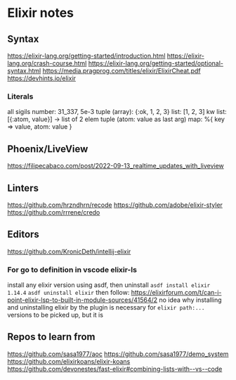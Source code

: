 # Elixir notes

## Syntax
https://elixir-lang.org/getting-started/introduction.html
https://elixir-lang.org/crash-course.html
https://elixir-lang.org/getting-started/optional-syntax.html
https://media.pragprog.com/titles/elixir/ElixirCheat.pdf
https://devhints.io/elixir
### Literals
all sigils
number: 31_337, 5e-3
tuple (array): {:ok, 1, 2, 3}
list: [1, 2, 3]
kw list: [{:atom, value}] -> list of 2 elem tuple (atom: value as last arg)
map: %{ key => value, atom: value }

## Phoenix/LiveView
https://filipecabaco.com/post/2022-09-13_realtime_updates_with_liveview

## Linters
https://github.com/hrzndhrn/recode
https://github.com/adobe/elixir-styler
https://github.com/rrrene/credo

## Editors
https://github.com/KronicDeth/intellij-elixir
### For go to definition in vscode elixir-ls
install any elixir version using asdf, then uninstall
`asdf install elixir 1.14.4`
`asdf uninstall elixir`
then follow:
https://elixirforum.com/t/can-i-point-elixir-lsp-to-built-in-module-sources/41564/2
no idea why installing and uninstalling elixir by the plugin is necessary for `elixir path:...` versions to be picked up, but it is

## Repos to learn from
https://github.com/sasa1977/aoc
https://github.com/sasa1977/demo_system
https://github.com/elixirkoans/elixir-koans
https://github.com/devonestes/fast-elixir#combining-lists-with--vs--code
